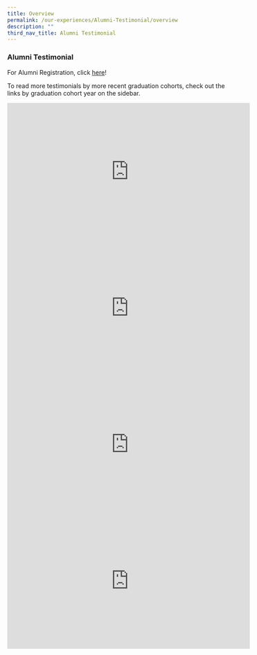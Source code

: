 ```yaml
---
title: Overview
permalink: /our-experiences/Alumni-Testimonial/overview
description: ""
third_nav_title: Alumni Testimonial
---
```

### Alumni Testimonial

For Alumni Registration, click [here](https://forms.gle/6pAy3QUkcdp4K99c8)!  
  
To read more testimonials by more recent graduation cohorts, check out the links by graduation cohort year on the sidebar.

<iframe width="560" height="315" src="https://www.youtube.com/embed/x_kvCPIzHqY" title="YouTube video player" frameborder="0" allow="accelerometer; autoplay; clipboard-write; encrypted-media; gyroscope; picture-in-picture" allowfullscreen></iframe> <br>

<iframe width="560" height="315" src="https://www.youtube.com/embed/1kPZjiWCnJY" title="YouTube video player" frameborder="0" allow="accelerometer; autoplay; clipboard-write; encrypted-media; gyroscope; picture-in-picture" allowfullscreen></iframe> <br>

<iframe width="560" height="315" src="https://www.youtube.com/embed/WXkrrqraoY8" title="YouTube video player" frameborder="0" allow="accelerometer; autoplay; clipboard-write; encrypted-media; gyroscope; picture-in-picture" allowfullscreen></iframe> <br>

<iframe width="560" height="315" src="https://www.youtube.com/embed/2Gxp1OBRNaQ" title="YouTube video player" frameborder="0" allow="accelerometer; autoplay; clipboard-write; encrypted-media; gyroscope; picture-in-picture" allowfullscreen></iframe>